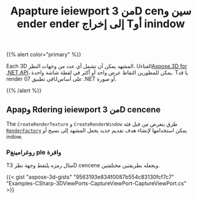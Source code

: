 ﻿---
title: Apapture ieiewport من 3D cenسين و ender ender إلى إخراج Tأو inindow
type: docs
weight: 20
url: /ar/net/capture-the-viewports-of-3d-scene-and-render-to-a-texture-or-window/
description: Each 3D المشهد يمكن أن تشمل أي عدد من وجهات النظر. Using Aspose.3D for .NET API ، يمكن للمطورين التقاط عرض واحد أو أكثر في لقطة شاشة واحدة. Tيا قد render في تطبيق 0707على أساس .NET أو صورة.
---
{{% alert color="primary" %}}

Each 3D المشهد يمكن أن تشمل أي عدد من وجهات النظر. Uالغناء[Aspose.3D for .NET API](https://products.aspose.com/3d/net/)، يمكن للمطورين التقاط عرض واحد أو أكثر في لقطة شاشة واحدة. Tيا قد render في تطبيق 07Uعلى أساس .NET أو صورة.

{{% /alert %}}
## **Apapو Rdering ieiewport من 3D cencene**
The `CreateRenderTexture` و `CreateRenderWindow` طرق يتعرض من قبل فئة [`RenderFactory`](https://reference.aspose.com/3d/net/aspose.threed.render/renderfactory) يمكن استخدامها لإنشاء هدف تقديم جديد يجعل المشهد إلى نسيج أو indow.
### **Pروغرامينغ ple وافرة**
Tمثال رمزه يلتقط وجهة نظر 3D cencene ويجعله بطريقتين مختلفتين.

{{< gist "aspose-3d-gists" "9563193e834f0087b554c83130fcf7c7" "Examples-CSharp-3DViewPorts-CaptureViewPort-CaptureViewPort.cs" >}}
